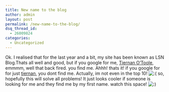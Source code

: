 ```yaml
---
title: New name to the blog
author: admin
layout: post
permalink: /new-name-to-the-blog/
dsq_thread_id:
  - 26009824
categories:
  - Uncategorized
---
```

Ok. I realised that for the last year and a bit, my site has been known as LSN Blog.Thats all well and good, but if you google for me, [Tiernan O&#8217;Toole][1], emmmm, well that back fired. you find me. Ahhh! thats it! if you google for for just [tiernan][2], you dont find me. Actually, im not even in the top 10! <img src="http://blog.lotas-smartman.net/wp-includes/images/smilies/icon_sad.gif" alt=":(" class="wp-smiley" /> so, hopefully this will solve all problems! It just looks cooler if someone is looking for me and they find me by my first name. watch this space! <img src="http://blog.lotas-smartman.net/wp-includes/images/smilies/icon_smile.gif" alt=":)" class="wp-smiley" />

 [1]: http://www.google.com/search?sourceid=navclient&ie=UTF-8&oe=UTF-8&q=tiernan+o%27toole
 [2]: http://www.google.com/search?sourceid=navclient&ie=UTF-8&oe=UTF-8&q=tiernan
